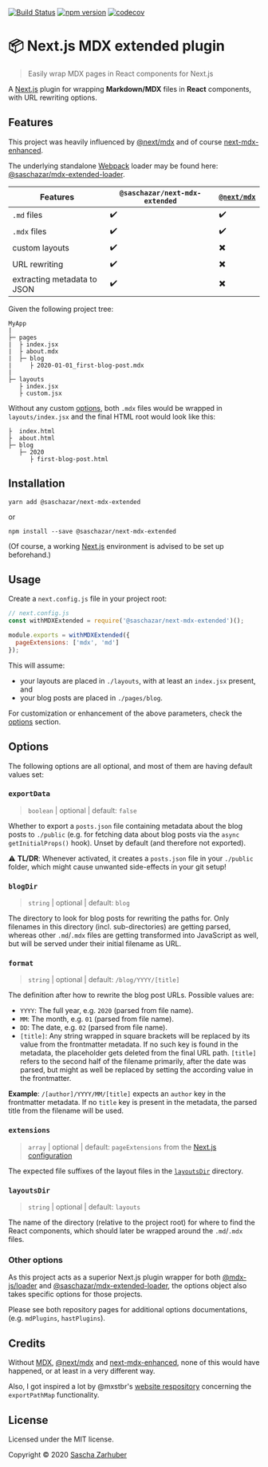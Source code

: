 [![Build Status](https://travis-ci.com/saschazar21/next-mdx-extended.svg?branch=master)](https://travis-ci.com/saschazar21/next-mdx-extended) [![npm version](https://badge.fury.io/js/%40saschazar%2Fnext-mdx-extended.png)](https://badge.fury.io/js/%40saschazar%2Fnext-mdx-extended) [![codecov](https://codecov.io/gh/saschazar21/next-mdx-extended/branch/dev/graph/badge.svg)](https://codecov.io/gh/saschazar21/next-mdx-extended)

# 📦 Next.js MDX extended plugin

> Easily wrap MDX pages in React components for Next.js

A [Next.js](https://nextjs.org) plugin for wrapping **Markdown/MDX** files in **React** components, with URL rewriting options.

## Features

This project was heavily influenced by [@next/mdx](https://github.com/zeit/next.js/tree/canary/packages/next-mdx) and of course [next-mdx-enhanced](https://github.com/hashicorp/next-mdx-enhanced).

The underlying standalone [Webpack](https://webpack.js.org/) loader may be found here: [@saschazar/mdx-extended-loader](https://github.com/saschazar21/mdx-extended-loader).

| **Features**                | `@saschazar/next-mdx-extended` | [`@next/mdx`](https://github.com/zeit/next.js/tree/canary/packages/next-mdx) |
| --------------------------- | ------------------------------ | ---------------------------------------------------------------------------- |
| `.md` files                 | ✔️                             | ✔️                                                                           |
| `.mdx` files                | ✔️                             | ✔️                                                                           |
| custom layouts              | ✔️                             | ✖️                                                                           |
| URL rewriting               | ✔️                             | ✖️                                                                           |
| extracting metadata to JSON | ✔️                             | ✖️                                                                           |

Given the following project tree:

```
MyApp
|
├─ pages
|  ├ index.jsx
|  ├ about.mdx
|  ├─ blog
|     ├ 2020-01-01_first-blog-post.mdx
|
├─ layouts
   ├ index.jsx
   ├ custom.jsx
```

Without any custom [options](#options), both `.mdx` files would be wrapped in `layouts/index.jsx` and the final HTML root would look like this:

```
├  index.html
├  about.html
├─ blog
   ├─ 2020
      ├ first-blog-post.html
```

## Installation

`yarn add @saschazar/next-mdx-extended`

or

`npm install --save @saschazar/next-mdx-extended`

(Of course, a working [Next.js](https://nextjs.org) environment is advised to be set up beforehand.)

## Usage

Create a `next.config.js` file in your project root:

```javascript
// next.config.js
const withMDXExtended = require('@saschazar/next-mdx-extended')();

module.exports = withMDXExtended({
  pageExtensions: ['mdx', 'md']
});
```

This will assume:

- your layouts are placed in `./layouts`, with at least an `index.jsx` present, and
- your blog posts are placed in `./pages/blog`.

For customization or enhancement of the above parameters, check the [options](#options) section.

## Options

The following options are all optional, and most of them are having default values set:

### `exportData`

> `boolean` | optional | default: `false`

Whether to export a `posts.json` file containing metadata about the blog posts to `./public` (e.g. for fetching data about blog posts via the `async getInitialProps()` hook). Unset by default (and therefore not exported).

⚠️ **TL/DR**: Whenever activated, it creates a `posts.json` file in your `./public` folder, which might cause unwanted side-effects in your git setup!

### `blogDir`

> `string` | optional | default: `blog`

The directory to look for blog posts for rewriting the paths for. Only filenames in this directory (incl. sub-directories) are getting parsed, whereas other `.md`/`.mdx` files are getting transformed into JavaScript as well, but will be served under their initial filename as URL.

### `format`

> `string` | optional | default: `/blog/YYYY/[title]`

The definition after how to rewrite the blog post URLs. Possible values are:

- `YYYY`: The full year, e.g. `2020` (parsed from file name).
- `MM`: The month, e.g. `01` (parsed from file name).
- `DD`: The date, e.g. `02` (parsed from file name).
- `[title]`: Any string wrapped in square brackets will be replaced by its value from the frontmatter metadata. If no such key is found in the metadata, the placeholder gets deleted from the final URL path. `[title]` refers to the second half of the filename primarily, after the date was parsed, but might as well be replaced by setting the according value in the frontmatter.

**Example**: `/[author]/YYYY/MM/[title]` expects an `author` key in the frontmatter metadata. If no `title` key is present in the metadata, the parsed title from the filename will be used.

### `extensions`

> `array` | optional | default: `pageExtensions` from the [Next.js configuration](https://nextjs.org/docs/api-reference/next.config.js/custom-page-extensions)

The expected file suffixes of the layout files in the [`layoutsDir`](#layoutsdir) directory.

### `layoutsDir`

> `string` | optional | default: `layouts`

The name of the directory (relative to the project root) for where to find the React components, which should later be wrapped around the `.md`/`.mdx` files.

### Other options

As this project acts as a superior Next.js plugin wrapper for both [@mdx-js/loader](https://github.com/mdx-js/mdx) and [@saschazar/mdx-extended-loader](https://github.com/saschazar21/mdx-extended-loader), the options object also takes specific options for those projects.

Please see both repository pages for additional options documentations, (e.g. `mdPlugins`, `hastPlugins`).

## Credits

Without [MDX](https://mdxjs.com/), [@next/mdx](https://github.com/zeit/next.js/tree/canary/packages/next-mdx) and [next-mdx-enhanced](https://github.com/hashicorp/next-mdx-enhanced), none of this would have happened, or at least in a very different way.

Also, I got inspired a lot by @mxstbr's [website respository](https://github.com/mxstbr/mxstbr.com) concerning the `exportPathMap` functionality.

## License

Licensed under the MIT license.

Copyright ©️ 2020 [Sascha Zarhuber](https://github.com/saschazar21)
